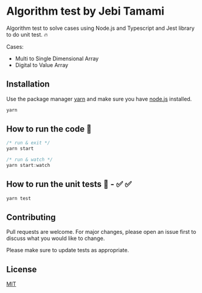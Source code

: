 # Algorithm test by Jebi Tamami

Algorithm test to solve cases using Node.js and Typescript and Jest library to do unit test.
🔥

Cases:

- Multi to Single Dimensional Array
- Digital to Value Array

## Installation

Use the package manager [yarn](https://classic.yarnpkg.com/lang/en/docs/install/#mac-stable) and make sure you have [node.js](https://nodejs.org/en/) installed.

```bash
yarn
```

## How to run the code 🚀

```javascript
/* run & exit */
yarn start

/* run & watch */
yarn start:watch
```

## How to run the unit tests 🚀 - ✅ ✅

```javascript
yarn test
```

## Contributing

Pull requests are welcome. For major changes, please open an issue first
to discuss what you would like to change.

Please make sure to update tests as appropriate.

## License

[MIT](https://choosealicense.com/licenses/mit/)
